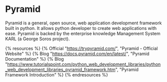 # Pyramid

Pyramid is a general, open source, web application development framework built in python. It allows python developer to create web applications with ease. Pyramid is backed by the enterprise knowledge Management System KARL (a George Soros project).

{% resources %}
  {% Official "https://trypyramid.com/", "Pyramid - Official Website" %}
  {% Blog "https://docs.pyramid.com/en/latest/", "Pyramid Documentation" %}
  {% Blog "https://www.tutorialspoint.com/python_web_development_libraries/python_web_development_libraries_pyramid_framework.htm", "Pyramid Framework Introduction" %}
{% endresources %}

